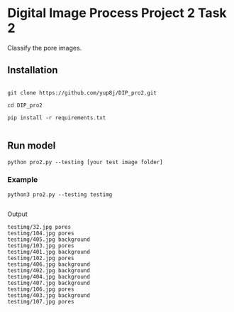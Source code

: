 # Digital Image Process Project 2 Task 2

Classify the pore images.

## Installation

```

git clone https://github.com/yup8j/DIP_pro2.git

cd DIP_pro2

pip install -r requirements.txt


```

## Run model

```
python pro2.py --testing [your test image folder]

```

### Example

```
python3 pro2.py --testing testimg
                               
```

Output

```
testimg/32.jpg pores
testimg/104.jpg pores
testimg/405.jpg background
testimg/103.jpg pores
testimg/401.jpg background
testimg/102.jpg pores
testimg/406.jpg background
testimg/402.jpg background
testimg/404.jpg background
testimg/407.jpg background
testimg/106.jpg pores
testimg/403.jpg background
testimg/107.jpg pores
```